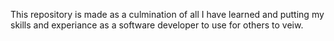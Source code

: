 This repository is made as a culmination of all I have learned and putting my skills and experiance as a software developer to use for others to veiw.
